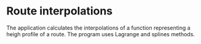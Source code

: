 # Route interpolations
The application calculates the interpolations of a function representing a heigh profile of a route. The program uses Lagrange and splines methods.
